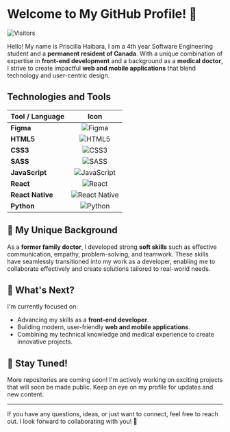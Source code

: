 # Welcome to My GitHub Profile! 👋

![Visitors](https://komarev.com/ghpvc/?username=phaibara&color=blue)

<!-- ![GitHub Contributions](https://github-readme-streak-stats.herokuapp.com/?user=phaibara&theme=dark&hide_border=true) -->

Hello! My name is Priscilla Haibara, I am a 4th year Software Engineering student and a **permanent resident of Canada**. With a unique combination of expertise in **front-end development** and a background as a **medical doctor**, I strive to create impactful **web and mobile applications** that blend technology and user-centric design.

<!-- [![Top Langs](https://github-readme-stats.vercel.app/api/top-langs/?username=phaibara&theme=dark)](https://github.com/phaibara) -->

## Technologies and Tools

| Tool / Language       | Icon                                                                                       |
| --------------------- | ------------------------------------------------------------------------------------------ |
| **Figma**             | <div align="center">![Figma](https://img.shields.io/badge/Figma-%2312100E.svg?style=for-the-badge&logo=figma&logoColor=default)</div> |
| **HTML5**             | <div align="center">![HTML5](https://img.shields.io/badge/HTML5-%23E34F26.svg?style=for-the-badge&logo=html5&logoColor=white)</div> |
| **CSS3**              | <div align="center">![CSS3](https://img.shields.io/badge/CSS3-%231572B6.svg?style=for-the-badge&logo=css3&logoColor=white)</div> |
| **SASS**              | <div align="center">![SASS](https://img.shields.io/badge/SASS-%23CC6699.svg?style=for-the-badge&logo=sass&logoColor=white)</div> |
| **JavaScript**        | <div align="center">![JavaScript](https://img.shields.io/badge/JavaScript-%23F7DF1E.svg?style=for-the-badge&logo=javascript&logoColor=black)</div> |
| **React**             | <div align="center">![React](https://img.shields.io/badge/React-%2320232a.svg?style=for-the-badge&logo=react&logoColor=%2361DAFB)</div> |
| **React Native**      | <div align="center">![React Native](https://img.shields.io/badge/React_Native-%2320232a.svg?style=for-the-badge&logo=react&logoColor=%2361DAFB)</div> |
| **Python**            | <div align="center">![Python](https://img.shields.io/badge/Python-%233776AB.svg?style=for-the-badge&logo=python&logoColor=white)</div> |

## 🌟 My Unique Background
As a **former family doctor**, I developed strong **soft skills** such as effective communication, empathy, problem-solving, and teamwork. These skills have seamlessly transitioned into my work as a developer, enabling me to collaborate effectively and create solutions tailored to real-world needs.

## 🔭 What's Next?
I'm currently focused on:
- Advancing my skills as a **front-end developer**.
- Building modern, user-friendly **web and mobile applications**.
- Combining my technical knowledge and medical experience to create innovative projects.

## 🚀 Stay Tuned!
More repositories are coming soon! I'm actively working on exciting projects that will soon be made public. Keep an eye on my profile for updates and new content.

---

If you have any questions, ideas, or just want to connect, feel free to reach out. I look forward to collaborating with you! 🌟

<!--
**phaibara/phaibara** is a ✨ _special_ ✨ repository because its `README.md` (this file) appears on your GitHub profile.

Here are some ideas to get you started:

- 🔭 I’m currently working on ...
- 🌱 I’m currently learning ...
- 👯 I’m looking to collaborate on ...
- 🤔 I’m looking for help with ...
- 💬 Ask me about ...
- 📫 How to reach me: ...
- 😄 Pronouns: ...
- ⚡ Fun fact: ...
-->
